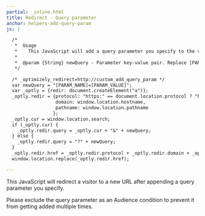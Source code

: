 ```yaml
---
partial: _inline.html
title: Redirect - Query parameter
anchor: helpers-add-query-param
js: |

  /*
   *  Usage
   *    This JavaScript will add a query parameter you specify to the visitor's current URL.
   *
   *  @param {String} newQuery - Parameter key-value pair. Replace [PARAM_NAME] and [PARAM_VALUE] with your values.
   */

  /* _optimizely_redirect=http://custom_add_query_param */
  var newQuery = "[PARAM_NAME]=[PARAM_VALUE]";
  var _optly = {redir: document.createElement("a")};
  _optly.redir = {protocol: "https:" == document.location.protocol ? "https://" : "http://",
                  domain: window.location.hostname,
                  pathname: window.location.pathname
                 };
  _optly.cur = window.location.search;
  if (_optly.cur) {
    _optly.redir.query = _optly.cur + "&" + newQuery;
  } else {
    _optly.redir.query = "?" + newQuery;
  }
  _optly.redir.href = _optly.redir.protocol + _optly.redir.domain + _optly.redir.pathname + _optly.redir.query;
  window.location.replace(_optly.redir.href);

---
```


This JavaScript will redirect a visitor to a new URL after appending a query parameter you specify.

Please exclude the query parameter as an Audience condition to prevent it from getting added multiple times.
